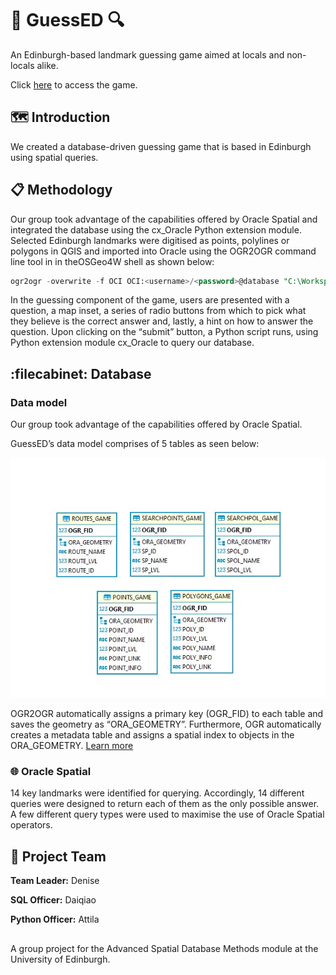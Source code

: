 # :mag_right: GuessED :mag:

An Edinburgh-based landmark guessing game aimed at locals and non-locals alike.

Click [here](https://www.geos.ed.ac.uk/~s2236682/asdm/GuessED.html) to access the game.

## :world_map: Introduction

We created a database-driven guessing game that is based in Edinburgh using spatial queries. 

## :clipboard: Methodology
Our group took advantage of the capabilities offered by Oracle Spatial and integrated the database using the cx_Oracle Python extension module. Selected Edinburgh landmarks were digitised as points, polylines or polygons in QGIS and imported into Oracle using the OGR2OGR command line tool in in theOSGeo4W shell as shown below:

```sql
ogr2ogr -overwrite -f OCI OCI:<username>/<password>@database "C:\Workspace\Example.shp" -t_srs "EPSG:4326" -nln <TABLE NAME>
```

In the guessing component of the game, users are presented with a question, a map inset, a series of radio buttons from which to pick what they believe is the correct answer and, lastly, a hint on how to answer the question. Upon clicking on the “submit” button, a Python script runs, using Python extension module cx_Oracle to query our database.

## :filecabinet: Database
### Data model
Our group took advantage of the capabilities offered by Oracle Spatial. 

GuessED’s data model comprises of 5 tables as seen below:

![Data Model](Images/datamodel.jpg "Data Model") 

OGR2OGR automatically assigns a primary key (OGR_FID) to each table and saves the geometry as “ORA_GEOMETRY”. Furthermore, OGR automatically creates a metadata table and assigns a spatial index to objects in the ORA_GEOMETRY. [Learn more](https://gdal.org/drivers/vector/oci.html)

### :globe_with_meridians: Oracle Spatial
14 key landmarks were identified for querying. Accordingly, 14 different queries were designed to return each of them as the only possible answer. A few different query types were used to maximise the use of Oracle Spatial operators.



## :brain: Project Team
**Team Leader:** Denise

**SQL Officer:** Daiqiao

**Python Officer:** Attila

## 
A group project for the Advanced Spatial Database Methods module at the University of Edinburgh.
